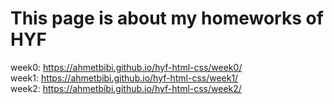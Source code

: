 # This page is about my homeworks of HYF
week0: <a>https://ahmetbibi.github.io/hyf-html-css/week0/</a> <br>
week1: <a>https://ahmetbibi.github.io/hyf-html-css/week1/</a> <br>
week2: <a>https://ahmetbibi.github.io/hyf-html-css/week2/</a>
